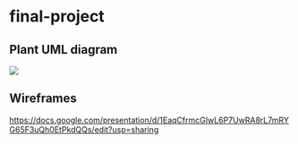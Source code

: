 # final-project

## Plant UML diagram
![](https://user-images.githubusercontent.com/72227066/97438646-f7acae80-191c-11eb-87fb-9796b55fcca6.png)

## Wireframes
https://docs.google.com/presentation/d/1EaqCfrmcGIwL6P7UwRA8rL7mRYG65F3uQh0EtPkdQQs/edit?usp=sharing
